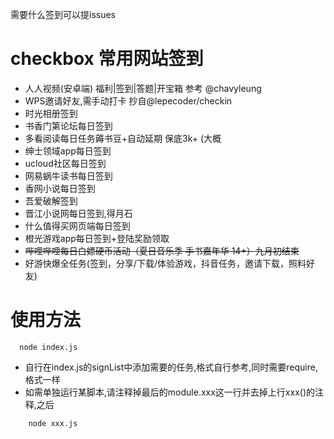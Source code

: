 需要什么签到可以提issues

# checkbox  常用网站签到
 - 人人视频(安卓端) 福利|签到|答题|开宝箱 参考 @chavyleung
 - WPS邀请好友,需手动打卡 抄自@lepecoder/checkin
 - 时光相册签到
 - 书香门第论坛每日签到
 - 多看阅读每日任务薅书豆+自动延期 保底3k+ (大概
 - 绅士领域app每日签到
 - ucloud社区每日签到
 - 网易蜗牛读书每日签到
 - 香网小说每日签到
 - 吾爱破解签到
 - 晋江小说网每日签到,得月石
 - 什么值得买网页端每日签到
 - 橙光游戏app每日签到+登陆奖励领取
 - ~~哔哩哔哩每日白嫖硬币活动（夏日音乐季 手书嘉年华 14+）九月初结束~~
 - 好游快爆全任务(签到，分享/下载/体验游戏，抖音任务，邀请下载，照料好友)

# 使用方法
 ```
   node index.js   
 ```

 -  自行在index.js的signList中添加需要的任务,格式自行参考,同时需要require,格式一样
-  如需单独运行某脚本,请注释掉最后的module.xxx这一行并去掉上行xxx()的注释,之后


```
    node xxx.js
```